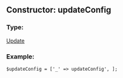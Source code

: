 ## Constructor: updateConfig  

### Type: 

[Update](../types/Update.md)
### Example:

```
$updateConfig = ['_' => updateConfig', ];
```
